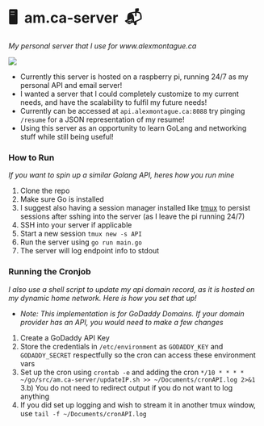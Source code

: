 <h1>🖥&nbsp;&nbsp;am.ca-server&nbsp;&nbsp;📬</h1>
<i>My personal server that I use for www.alexmontague.ca</i>

![](https://i.imgur.com/Xn3AuBS.jpg)

- Currently this server is hosted on a raspberry pi, running 24/7 as my personal API and email server!
- I wanted a server that I could completely customize to my current needs, and have the scalability to fulfil my future needs!
- Currently can be accessed at `api.alexmontague.ca:8088` try pinging `/resume` for a JSON representation of my resume!
- Using this server as an opportunity to learn GoLang and networking stuff while still being useful!

### How to Run
_If you want to spin up a similar Golang API, heres how you run mine_
1) Clone the repo
2) Make sure Go is installed
3) I suggest also having a session manager installed like [tmux](https://github.com/tmux/tmux) to persist sessions after sshing into the server (as I leave the pi running 24/7)
4) SSH into your server if applicable
5) Start a new session `tmux new -s API`
6) Run the server using `go run main.go`
7) The server will log endpoint info to stdout

### Running the Cronjob
_I also use a shell script to update my api domain record, as it is hosted on my dynamic home network. Here is how you set that up!_
* *Note: This implementation is for GoDaddy Domains. If your domain provider has an API, you would need to make a few changes*  
1) Create a GoDaddy API Key
2) Store the credentials in `/etc/environment` as `GODADDY_KEY` and `GODADDY_SECRET` respectfully so the cron can access these environment vars
3) Set up the cron using `crontab -e` and adding the cron `*/10 * * * * ~/go/src/am.ca-server/updateIP.sh >> ~/Documents/cronAPI.log 2>&1`<br />
3.b) You do not need to redirect output if you do not want to log anything
4) If you did set up logging and wish to stream it in another tmux window, use `tail -f ~/Documents/cronAPI.log`
